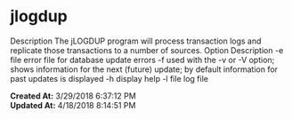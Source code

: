 # jlogdup

Description The jLOGDUP program will process transaction logs and replicate those transactions to a number of sources. Option Description -e file error file for database update errors -f used with the -v or -V option; shows information for the next (future) update; by default information for past updates is displayed -h display help -l file log file  

**Created At:** 3/29/2018 6:37:12 PM  
**Updated At:** 4/18/2018 8:14:51 PM  

